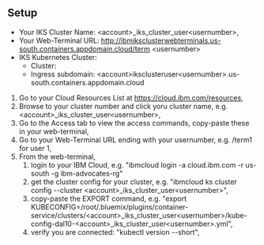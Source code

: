 ## Setup

* Your IKS Cluster Name: &lt;account&gt;_iks_cluster_user&lt;usernumber&gt;,
* Your Web-Terminal URL: http://ibmiksclusterwebterminals.us-south.containers.appdomain.cloud/term &lt;usernumber&gt;
* IKS Kubernetes Cluster: 
  * Cluster:
  * Ingress subdomain: &lt;account&gt;iksclusteruser&lt;usernumber&gt;.us-south.containers.appdomain.cloud

1. Go to your Cloud Resources List at https://cloud.ibm.com/resources,
2. Browse to your cluster number and click yoru cluster name, e.g. &lt;account&gt;_iks_cluster_user&lt;usernumber&gt;,
3. Go to the Access tab to view the access commands, copy-paste these in your web-terminal,
4. Go to your Web-Terminal URL ending with your usernumber, e.g. /term1 for user 1,
5. From the web-terminal, 
   1. login to your IBM Cloud, e.g. "ibmcloud login -a cloud.ibm.com -r us-south -g ibm-advocates-rg"
   2. get the cluster config for your cluster, e.g. "ibmcloud ks cluster config --cluster &lt;account&gt;_iks_cluster_user&lt;usernumber&gt;",
   3. copy-paste the EXPORT command, e.g. "export KUBECONFIG=/root/.bluemix/plugins/container-service/clusters/&lt;account&gt;_iks_cluster_user&lt;usernumber&gt;/kube-config-dal10-&lt;account&gt;_iks_cluster_user&lt;usernumber&gt;.yml",
   4. verify you are connected: "kubectl version --short",
   
